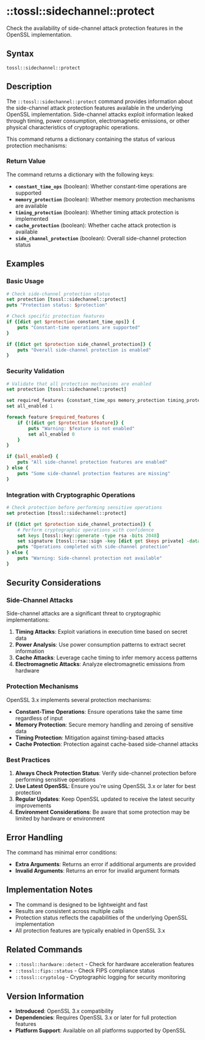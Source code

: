 # ::tossl::sidechannel::protect

Check the availability of side-channel attack protection features in the OpenSSL implementation.

## Syntax

    tossl::sidechannel::protect

## Description

The `::tossl::sidechannel::protect` command provides information about the side-channel attack protection features available in the underlying OpenSSL implementation. Side-channel attacks exploit information leaked through timing, power consumption, electromagnetic emissions, or other physical characteristics of cryptographic operations.

This command returns a dictionary containing the status of various protection mechanisms:

### Return Value

The command returns a dictionary with the following keys:

- **`constant_time_ops`** (boolean): Whether constant-time operations are supported
- **`memory_protection`** (boolean): Whether memory protection mechanisms are available
- **`timing_protection`** (boolean): Whether timing attack protection is implemented
- **`cache_protection`** (boolean): Whether cache attack protection is available
- **`side_channel_protection`** (boolean): Overall side-channel protection status

## Examples

### Basic Usage

```tcl
# Check side-channel protection status
set protection [tossl::sidechannel::protect]
puts "Protection status: $protection"

# Check specific protection features
if {[dict get $protection constant_time_ops]} {
    puts "Constant-time operations are supported"
}

if {[dict get $protection side_channel_protection]} {
    puts "Overall side-channel protection is enabled"
}
```

### Security Validation

```tcl
# Validate that all protection mechanisms are enabled
set protection [tossl::sidechannel::protect]

set required_features {constant_time_ops memory_protection timing_protection cache_protection}
set all_enabled 1

foreach feature $required_features {
    if {![dict get $protection $feature]} {
        puts "Warning: $feature is not enabled"
        set all_enabled 0
    }
}

if {$all_enabled} {
    puts "All side-channel protection features are enabled"
} else {
    puts "Some side-channel protection features are missing"
}
```

### Integration with Cryptographic Operations

```tcl
# Check protection before performing sensitive operations
set protection [tossl::sidechannel::protect]

if {[dict get $protection side_channel_protection]} {
    # Perform cryptographic operations with confidence
    set keys [tossl::key::generate -type rsa -bits 2048]
    set signature [tossl::rsa::sign -key [dict get $keys private] -data $data -alg sha256]
    puts "Operations completed with side-channel protection"
} else {
    puts "Warning: Side-channel protection not available"
}
```

## Security Considerations

### Side-Channel Attacks

Side-channel attacks are a significant threat to cryptographic implementations:

1. **Timing Attacks**: Exploit variations in execution time based on secret data
2. **Power Analysis**: Use power consumption patterns to extract secret information
3. **Cache Attacks**: Leverage cache timing to infer memory access patterns
4. **Electromagnetic Attacks**: Analyze electromagnetic emissions from hardware

### Protection Mechanisms

OpenSSL 3.x implements several protection mechanisms:

- **Constant-Time Operations**: Ensure operations take the same time regardless of input
- **Memory Protection**: Secure memory handling and zeroing of sensitive data
- **Timing Protection**: Mitigation against timing-based attacks
- **Cache Protection**: Protection against cache-based side-channel attacks

### Best Practices

1. **Always Check Protection Status**: Verify side-channel protection before performing sensitive operations
2. **Use Latest OpenSSL**: Ensure you're using OpenSSL 3.x or later for best protection
3. **Regular Updates**: Keep OpenSSL updated to receive the latest security improvements
4. **Environment Considerations**: Be aware that some protection may be limited by hardware or environment

## Error Handling

The command has minimal error conditions:

- **Extra Arguments**: Returns an error if additional arguments are provided
- **Invalid Arguments**: Returns an error for invalid argument formats

## Implementation Notes

- The command is designed to be lightweight and fast
- Results are consistent across multiple calls
- Protection status reflects the capabilities of the underlying OpenSSL implementation
- All protection features are typically enabled in OpenSSL 3.x

## Related Commands

- `::tossl::hardware::detect` - Check for hardware acceleration features
- `::tossl::fips::status` - Check FIPS compliance status
- `::tossl::cryptolog` - Cryptographic logging for security monitoring

## Version Information

- **Introduced**: OpenSSL 3.x compatibility
- **Dependencies**: Requires OpenSSL 3.x or later for full protection features
- **Platform Support**: Available on all platforms supported by OpenSSL 